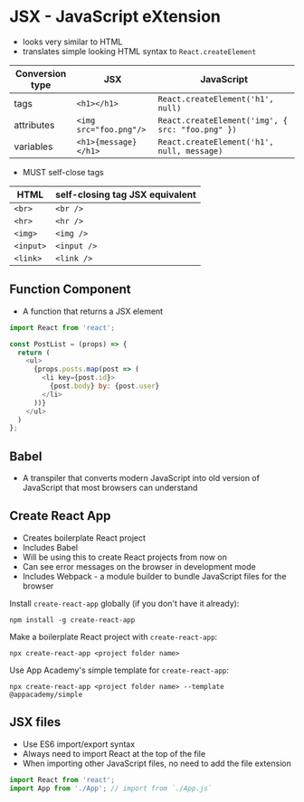 # JSX - JavaScript eXtension

- looks very similar to HTML
- translates simple looking HTML syntax to `React.createElement`

| Conversion type	| JSX	                    | JavaScript                                        |
|-----------------|-------------------------|---------------------------------------------------|
| tags            | `<h1></h1> `            |	`React.createElement('h1', null)`                 |
| attributes      | `<img src="foo.png"/>`	| `React.createElement('img', { src: "foo.png" })`  |
| variables	      | `<h1>{message}</h1>`    | `React.createElement('h1', null, message)`        |

- MUST self-close tags

| HTML      | self-closing tag	JSX equivalent |
|-----------|----------------------------------|
| `<br>`    | `<br />`                         |
| `<hr>`    | `<hr />`                         |
| `<img>`	  | `<img />`                        |
| `<input>`	| `<input />`                      |
| `<link>`  | `<link />`                       |

## Function Component

- A function that returns a JSX element

```js
import React from 'react';

const PostList = (props) => {
  return (
    <ul>
      {props.posts.map(post => (
        <li key={post.id}>
          {post.body} by: {post.user}
        </li>
      ))}
    </ul>
  )
};
```

## Babel

- A transpiler that converts modern JavaScript into old version of JavaScript
  that most browsers can understand

## Create React App

- Creates boilerplate React project
- Includes Babel
- Will be using this to create React projects from now on
- Can see error messages on the browser in development mode
- Includes Webpack - a module builder to bundle JavaScript files for the browser

Install `create-react-app` globally (if you don't have it already):

```
npm install -g create-react-app
``` 

Make a boilerplate React project with `create-react-app`:

```
npx create-react-app <project folder name>
```

Use App Academy's simple template for `create-react-app`:

```
npx create-react-app <project folder name> --template @appacademy/simple
```

## JSX files

- Use ES6 import/export syntax
- Always need to import React at the top of the file
- When importing other JavaScript files, no need to add the file extension

```js
import React from 'react';
import App from './App'; // import from `./App.js`
```